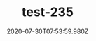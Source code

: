 ---
title: test-235
date: 2020-07-30T07:53:59.980Z
banner_subcontent: asdfsf
category: Case studies
focus: Assessment of organisational approach
role: HR professional
organisation_size: Small (10-49 employees)
industry: Education & Training
content: Lorem ipsum dolor sit amet, consectetur adipiscing elit, sed do eiusmod tempor incididunt ut labore et dolore magna aliqua. Ut enim ad minim veniam, quis nostrud exercitation ullamco laboris nisi ut aliquip ex ea commodo consequat. Duis aute irure dolor in reprehenderit in voluptate velit esse cillum dolore eu fugiat nulla pariatur. Excepteur sint occaecat cupidatat non proident, sunt in culpa qui officia deserunt mollit anim id est laborum.
---